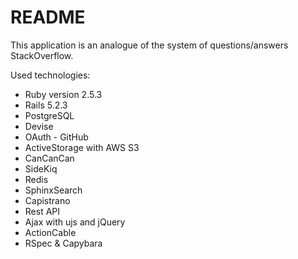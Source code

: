 # README

This application is an analogue of the system of questions/answers StackOverflow.

Used technologies:
* Ruby version 2.5.3
* Rails 5.2.3
* PostgreSQL
* Devise
* OAuth - GitHub
* ActiveStorage with AWS S3
* CanCanCan
* SideKiq
* Redis
* SphinxSearch
* Capistrano
* Rest API
* Ajax with ujs and jQuery
* ActionCable
* RSpec & Capybara
